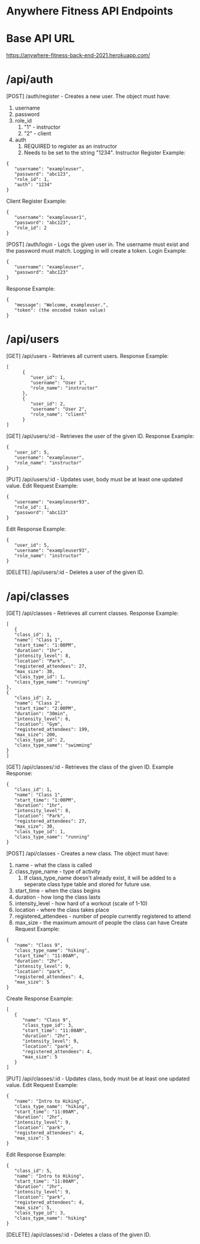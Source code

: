 # Anywhere Fitness API Endpoints

# Base API URL

https://anywhere-fitness-back-end-2021.herokuapp.com/

# /api/auth

[POST] /auth/register - Creates a new user.
The object must have:

1. username
2. password
3. role_id
   1. "1" - instructor
   2. "2" - client
4. auth
   1. REQUIRED to register as an instructor
   2. Needs to be set to the string "1234".
      Instructor Register Example:

```
{
   "username": "exampleuser",
   "password": "abc123",
   "role_id": 1,
   "auth": "1234"
}
```

Client Register Example:

```
{
   "username": "exampleuser1",
   "password": "abc123",
   "role_id": 2
}
```

[POST] /auth/login - Logs the given user in.
The username must exist and the password must match.
Logging in will create a token.
Login Example:

```
{
   "username": "exampleuser",
   "password": "abc123"
}
```

Response Example:

```
{
   "message": "Welcome, exampleuser.",
   "token": (the encoded token value)
}
```

# /api/users

[GET] /api/users - Retrieves all current users.
Response Example:

```
[
      {
         "user_id": 1,
         "username": "User 1",
         "role_name": "instructor"
      },
      {
         "user_id": 2,
         "username": "User 2",
         "role_name": "client"
      }
]
```

[GET] /api/users/:id - Retrieves the user of the given ID.
Response Example:

```
{
   "user_id": 5,
   "username": "exampleuser",
   "role_name": "instructor"
}
```

[PUT] /api/users/:id - Updates user, body must be at least one updated value.
Edit Request Example:

```
{
   "username": "exampleuser93",
   "role_id": 1,
   "password": "abc123"
}
```

Edit Response Example:

```
{
   "user_id": 5,
   "username": "exampleuser93",
   "role_name": "instructor"
}
```

[DELETE] /api/users/:id - Deletes a user of the given ID.

# /api/classes

[GET] /api/classes - Retrieves all current classes.
Response Example:

```
[
   {
   "class_id": 1,
   "name": "Class 1",
   "start_time": "1:00PM",
   "duration": "1hr",
   "intensity_level": 8,
   "location": "Park",
   "registered_attendees": 27,
   "max_size": 30,
   "class_type_id": 1,
   "class_type_name": "running"
},
{
   "class_id": 2,
   "name": "Class 2",
   "start_time": "2:00PM",
   "duration": "30min",
   "intensity_level": 6,
   "location": "Gym",
   "registered_attendees": 199,
   "max_size": 200,
   "class_type_id": 2,
   "class_type_name": "swimming"
}
]
```

[GET] /api/classes/:id - Retrieves the class of the given ID.
Example Response:

```
{
   "class_id": 1,
   "name": "Class 1",
   "start_time": "1:00PM",
   "duration": "1hr",
   "intensity_level": 8,
   "location": "Park",
   "registered_attendees": 27,
   "max_size": 30,
   "class_type_id": 1,
   "class_type_name": "running"
}
```

[POST] /api/classes - Creates a new class.
The object must have:

1. name - what the class is called
2. class_type_name - type of activity
   1. If class_type_name doesn't already exist, it will be added to a seperate class type table and stored for future use.
3. start_time - when the class begins
4. duration - how long the class lasts
5. intensity_level - how hard of a workout (scale of 1-10)
6. location - where the class takes place
7. registered_attendees - number of people currently registered to attend
8. max_size - the maximum amount of people the class can have
   Create Request Example:

```
{
   "name": "Class 9",
   "class_type_name": "hiking",
   "start_time": "11:00AM",
   "duration": "2hr",
   "intensity_level": 9,
   "location": "park",
   "registered_attendees": 4,
   "max_size": 5
}
```

Create Response Example:

```
[
   {
      "name": "Class 9",
      "class_type_id": 3,
      "start_time": "11:00AM",
      "duration": "2hr",
      "intensity_level": 9,
      "location": "park",
      "registered_attendees": 4,
      "max_size": 5
   }
]
```

[PUT] /api/classes/:id - Updates class, body must be at least one updated value.
Edit Request Example:

```
{
   "name": "Intro to Hiking",
   "class_type_name": "hiking",
   "start_time": "11:00AM",
   "duration": "2hr",
   "intensity_level": 9,
   "location": "park",
   "registered_attendees": 4,
   "max_size": 5
}
```

Edit Response Example:

```
{
   "class_id": 5,
   "name": "Intro to Hiking",
   "start_time": "11:00AM",
   "duration": "2hr",
   "intensity_level": 9,
   "location": "park",
   "registered_attendees": 4,
   "max_size": 5,
   "class_type_id": 3,
   "class_type_name": "hiking"
}
```

[DELETE] /api/classes/:id - Deletes a class of the given ID.
